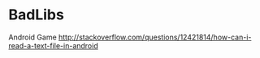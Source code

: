 # BadLibs
Android Game
http://stackoverflow.com/questions/12421814/how-can-i-read-a-text-file-in-android
